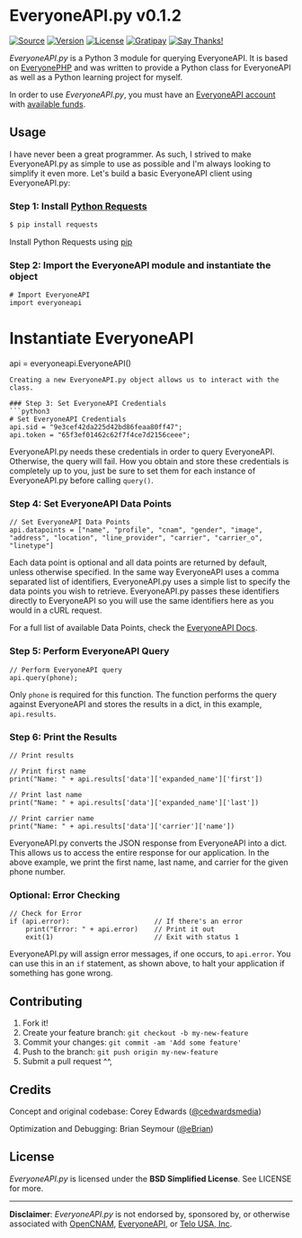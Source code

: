 # EveryoneAPI.py v0.1.2

[![Source](https://img.shields.io/badge/source-cedwardsmedia/everyoneapi.py-blue.svg?style=flat-square "Source")](https://www.github.com/cedwardsmedia/everyoneapi.py)
[![Version](https://img.shields.io/badge/version-0.1.2s-brightgreen.svg?style=flat-square)]()
[![License](https://img.shields.io/badge/license-BSD-lightgrey.svg?style=flat-square "License")](./LICENSE.md)
[![Gratipay](https://img.shields.io/gratipay/cedwardsmedia.svg?style=flat-square "License")](https://gratipay.com/~cedwardsmedia/)
[![Say Thanks!](https://img.shields.io/badge/Say%20Thanks-!-1EAEDB.svg)](https://saythanks.io/to/cedwardsmedia)

_EveryoneAPI.py_ is a Python 3 module for querying EveryoneAPI. It is based on [EveryonePHP](https://github.com/cedwardsmedia/everyonephp) and was written to provide a Python class for EveryoneAPI as well as a Python learning project for myself.

In order to use _EveryoneAPI.py_, you must have an [EveryoneAPI account](https://www.everyoneapi.com/sign-up)  with [available funds](https://www.everyoneapi.com/pricing).


## Usage

I have never been a great programmer. As such, I strived to make EveryoneAPI.py as simple to use as possible and I'm always looking to simplify it even more. Let's build a basic EveryoneAPI client using EveryoneAPI.py:

### Step 1: Install [Python Requests](http://docs.python-requests.org)
```bash
$ pip install requests
```
Install Python Requests using [pip](http://docs.python-guide.org/en/latest/starting/installation/)

### Step 2: Import the EveryoneAPI module and instantiate the object
```python3
# Import EveryoneAPI
import everyoneapi
```

# Instantiate EveryoneAPI
api = everyoneapi.EveryoneAPI()
```
Creating a new EveryoneAPI.py object allows us to interact with the class.

### Step 3: Set EveryoneAPI Credentials
```python3
# Set EveryoneAPI Credentials
api.sid = "9e3cef42da225d42bd86feaa80ff47";
api.token = "65f3ef01462c62f7f4ce7d2156ceee";
```
EveryoneAPI.py needs these credentials in order to query EveryoneAPI. Otherwise, the query will fail. How you obtain and store these credentials is completely up to you, just be sure to set them for each instance of EveryoneAPI.py before calling `query()`.

### Step 4: Set EveryoneAPI Data Points
```python3
// Set EveryoneAPI Data Points
api.datapoints = ["name", "profile", "cnam", "gender", "image", "address", "location", "line_provider", "carrier", "carrier_o", "linetype"]
```
Each data point is optional and all data points are returned by default, unless otherwise specified. In the same way EveryoneAPI uses a comma separated list of identifiers, EveryoneAPI.py uses a simple list to specify the data points you wish to retrieve. EveryoneAPI.py passes these identifiers directly to EveryoneAPI so you will use the same identifiers here as you would in a cURL request.

For a full list of available Data Points, check the [EveryoneAPI Docs](https://www.everyoneapi.com/docs#data-points).

### Step 5: Perform EveryoneAPI Query
```python3
// Perform EveryoneAPI query
api.query(phone);
```
Only `phone` is required for this function. The function performs the query against EveryoneAPI and stores the results in a dict, in this example, `api.results`.

### Step 6: Print the Results
```python3
// Print results

// Print first name
print("Name: " + api.results['data']['expanded_name']['first'])

// Print last name
print("Name: " + api.results['data']['expanded_name']['last'])

// Print carrier name
print("Name: " + api.results['data']['carrier']['name'])
```
EveryoneAPI.py converts the JSON response from EveryoneAPI into a dict. This allows us to access the entire response for our application. In the above example, we print the first name, last name, and carrier for the given phone number.

### Optional: Error Checking
```python3
// Check for Error
if (api.error):                     // If there's an error
    print("Error: " + api.error)    // Print it out
    exit(1)                         // Exit with status 1
```
EveryoneAPI.py will assign error messages, if one occurs, to `api.error`. You can use this in an `if` statement, as shown above, to halt your application if something has gone wrong.

## Contributing

1. Fork it!
2. Create your feature branch: `git checkout -b my-new-feature`
3. Commit your changes: `git commit -am 'Add some feature'`
4. Push to the branch: `git push origin my-new-feature`
5. Submit a pull request ^^,

## Credits
Concept and original codebase: Corey Edwards ([@cedwardsmedia](https://www.twitter.com/cedwardsmedia))

Optimization and Debugging: Brian Seymour ([@eBrian](http://bri.io))

## License
_EveryoneAPI.py_ is licensed under the **BSD Simplified License**. See LICENSE for more.

---
**Disclaimer**: _EveryoneAPI.py_ is not endorsed by, sponsored by, or otherwise associated with [OpenCNAM](http://www.opencnam.com), [EveryoneAPI](http://www.everyoneapi.com), or [Telo USA, Inc](http://www.telo.com).
